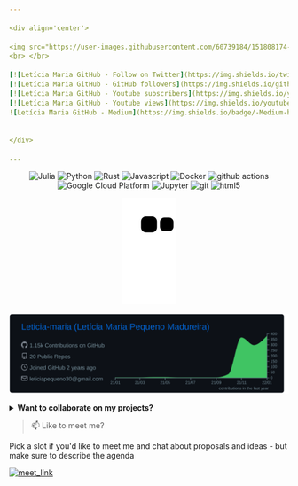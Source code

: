 ```yaml
---

<div align='center'>

<img src="https://user-images.githubusercontent.com/60739184/151808174-6eb885c7-69c7-429a-878c-89ec208a0c2d.gif" alt="Welcome!" width="750"/>
<br> </br>
 
[![Letícia Maria GitHub - Follow on Twitter](https://img.shields.io/twitter/follow/LetciaMariaPeq1?color=blue&label=Twitter&logo=Twitter&logoColor=blue&style=for-the-badge)](https://github.com/Leticia-maria)
[![Letícia Maria GitHub - GitHub followers](https://img.shields.io/github/followers/Leticia-maria?color=green&label=GitHub&logo=GitHub&style=for-the-badge)](https://twitter.com/LetciaMariaPeq1)
[![Letícia Maria GitHub - Youtube subscribers](https://img.shields.io/youtube/channel/subscribers/UCjGH-n0jtFDtaWAfC0LEE6w?label=Youtube&logo=Youtube&logoColor=red&style=for-the-badge)](https://www.youtube.com/channel/UCjGH-n0jtFDtaWAfC0LEE6w) 
[![Letícia Maria GitHub - Youtube views](https://img.shields.io/youtube/channel/views/UCjGH-n0jtFDtaWAfC0LEE6w?label=Views&logo=YouTube&logoColor=red&style=for-the-badge)](https://www.youtube.com/channel/UCjGH-n0jtFDtaWAfC0LEE6w) 
![Letícia Maria GitHub - Medium](https://img.shields.io/badge/-Medium-black?style=for-the-badge&logo=Medium&logoColor=white&link=https://medium.com/@lmadurei)


</div>

---
```


<p align=center>
  <img alt="Julia" src="https://img.shields.io/badge/-Julia-45b8d8?style=for-the-badge&logo=julia&logoColor=white" />
  <img alt="Python" src="https://img.shields.io/badge/-Python-45b8d8?style=for-the-badge&logo=python&logoColor=white" />
  <img alt="Rust" src="https://img.shields.io/badge/-Rust-DD0031?style=for-the-badge&logo=rust&logoColor=white" />
  <img alt="Javascript" src="https://img.shields.io/badge/-Javascript-F7DF1E?style=for-the-badge&logo=JavaScript&logoColor=black" />
  <img alt="Docker" src="https://img.shields.io/badge/-Docker-46a2f1?style=for-the-badge&logo=docker&logoColor=white" />
  <img alt="github actions" src="https://img.shields.io/badge/-Github_Actions-E10098?style=for-the-badge&logo=github-actions&logoColor=white" />
  <img alt="Google Cloud Platform" src="https://img.shields.io/badge/-Google_Cloud_Platform-1a73e8?style=for-the-badge&logo=google-cloud&logoColor=white" />
  <img alt="Jupyter" src="https://img.shields.io/badge/-Jupyter-5849BE?style=for-the-badge&logo=jupyter&logoColor=white" />
  <img alt="git" src="https://img.shields.io/badge/-Git-F05032?style=for-the-badge&logo=git&logoColor=white" />
  <img alt="html5" src="https://img.shields.io/badge/-HTML5-E34F26?style=for-the-badge&logo=html5&logoColor=white" />
</p>

<!-- 👀 I’m interested in Julia Development, Python Projects -->
<!-- 🌱 I’m currently learning to live, to code and how to do chemistry computationally -->
<!-- 💞️ I’m looking to collaborate on Python and Julia projects -->
<!-- 📫 email: leticia.maria@grad.ufsc.br -->
<!-- Turing Machine Learning developer and Scientific/Mathematics Tools programmer from Federal University of Santa Catarina -->
<!-- This profile gives priority to: code legibility, quality and self-understable algorithms -->
<!-- I do science for helping people -->
<!-- TODO: Add last video link -->
 
  <a href="https://github.com/Leticia-maria">
 
 
<div align=center>  

![Leticia-maria gif](https://github.com/Leticia-maria/Leticia-maria/blob/output/github-contribution-grid-snake.svg)

[![](https://raw.githubusercontent.com/Leticia-maria/Leticia-maria/main/profile-summary-card-output/github_dark/0-profile-details.svg)](https://github.com/vn7n24fzkq/github-profile-summary-cards)
 
</div>

<details>
    <summary style="cursor: pointer;">
        <strong>Want to collaborate on my projects?</strong>
    </summary>
    <p>
        I currently write projects in Julia, Rust, Python, Bash and JavaScript. I do Youtube tutorials with Jupyter. I intend to learn Elm and Elixir. If you want to contribute to any of my repositories, feel free to submit PRs, issues and email me.
    </p>
</details>


> 📫 Like to meet me?

Pick a slot if you'd like to meet me and chat about proposals and ideas - but make sure to describe the agenda

<a href="https://calendly.com/leticiapequeno30/35min" target="_blank"><img width="498" alt="meet_link" src="https://user-images.githubusercontent.com/15426564/144297439-f530f383-e73e-41e0-9914-a9b7d3f432e5.png"></a>

<!---
Leticia-maria/Leticia-maria is a ✨ special ✨ repository because its `README.md` (this file) appears on your GitHub profile.
You can click the Preview link to take a look at your changes.
--->
